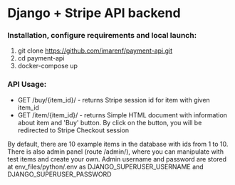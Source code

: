 # Django + Stripe API backend 

### Installation, configure requirements and local launch:
1) git clone https://github.com/imarenf/payment-api.git
2) cd payment-api
3) docker-compose up

### API Usage:
 - GET /buy/{item_id}/ - returns Stripe session id for item with given item_id
 - GET /item/{item_id}/ - returns Simple HTML document with information about item and 'Buy' button.
By click on the button, you will be redirected to Stripe Checkout session

By default, there are 10 example items in the database with ids from 1 to 10. 
There is also admin panel (route /admin/), where you can manipulate with test items and create your own.
Admin username and password are stored at env_files/python/.env as DJANGO_SUPERUSER_USERNAME and DJANGO_SUPERUSER_PASSWORD 